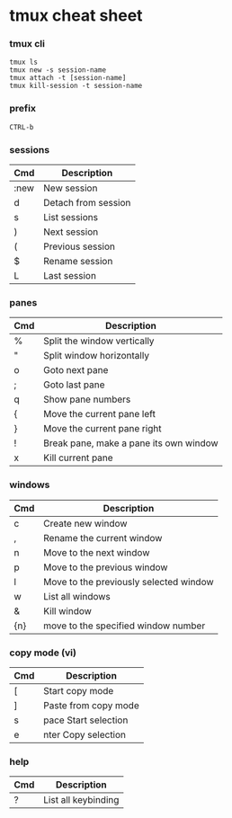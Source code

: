 # tmux cheat sheet

### tmux cli

```
tmux ls
tmux new -s session-name
tmux attach -t [session-name]
tmux kill-session -t session-name
```

### prefix

```
CTRL-b
```

### sessions

| Cmd | Description |
| -- | -- |
| :new | New session |
| d | Detach from session |
| s | List sessions |
| ) | Next session |
| ( | Previous session |
| $ | Rename session |
| L | Last session |

### panes

| Cmd | Description |
| -- | -- |
| % | Split the window vertically |
| " | Split window horizontally |
| o | Goto next pane |
| ; | Goto last pane |
| q | Show pane numbers |
| { | Move the current pane left |
| } | Move the current pane right |
| ! | Break pane, make a pane its own window |
| x | Kill current pane |

### windows

| Cmd | Description |
| -- | -- |
| c | Create new window |
| , | Rename the current window |
| n | Move to the next window |
| p | Move to the previous window |
| l | Move to the previously selected window |
| w | List all windows |
| & | Kill window |
| {n} | move to the specified window number |

### copy mode (vi)

| Cmd | Description |
| -- | -- |
| [ | Start copy mode |
| ] | Paste from copy mode |
| s |pace Start selection |
| e |nter Copy selection |

### help

| Cmd | Description |
| -- | -- |
| ? | List all keybinding |
